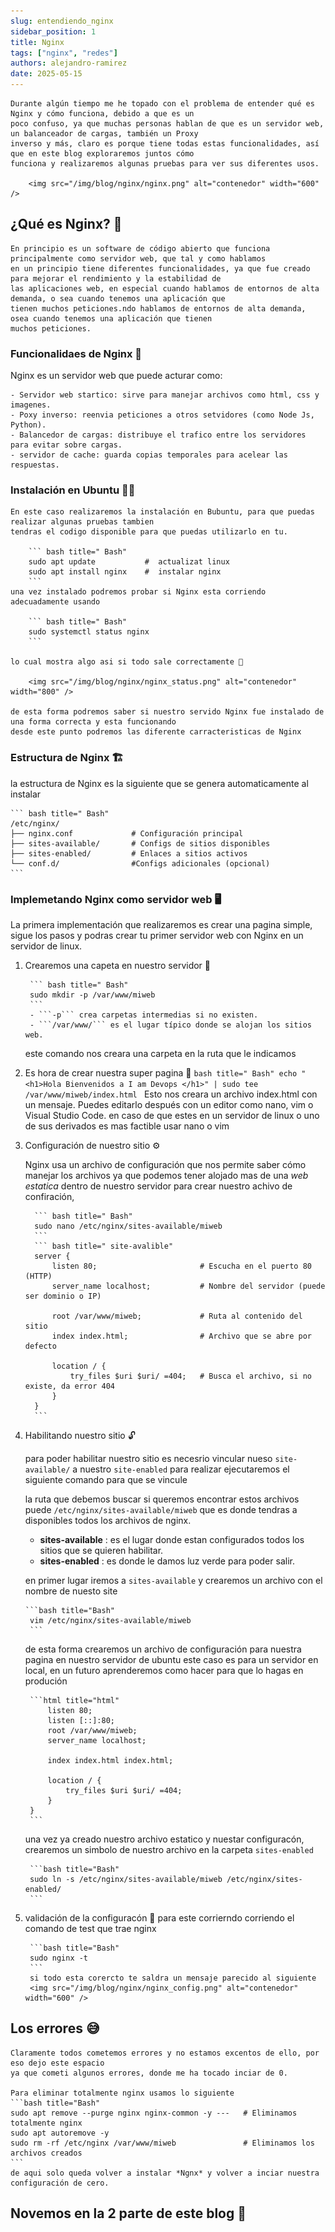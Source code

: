 ```yaml
---
slug: entendiendo_nginx
sidebar_position: 1
title: Nginx
tags: ["nginx", "redes"]
authors: alejandro-ramirez
date: 2025-05-15
---
```


<!-- truncate -->

    Durante algún tiempo me he topado con el problema de entender qué es Nginx y cómo funciona, debido a que es un
    poco confuso, ya que muchas personas hablan de que es un servidor web, un balanceador de cargas, también un Proxy
    inverso y más, claro es porque tiene todas estas funcionalidades, así que en este blog exploraremos juntos cómo
    funciona y realizaremos algunas pruebas para ver sus diferentes usos.

        <img src="/img/blog/nginx/nginx.png" alt="contenedor" width="600" />

## ¿Qué es Nginx? 🫣

    En principio es un software de código abierto que funciona principalmente como servidor web, que tal y como hablamos
    en un principio tiene diferentes funcionalidades, ya que fue creado para mejorar el rendimiento y la estabilidad de
    las aplicaciones web, en especial cuando hablamos de entornos de alta demanda, o sea cuando tenemos una aplicación que
    tienen muchos peticiones.ndo hablamos de entornos de alta demanda, osea cuando tenemos una aplicación que tienen
    muchos peticiones.

### Funcionalidaes de Nginx 🧰

Nginx es un servidor web que puede acturar como:

    - Servidor web startico: sirve para manejar archivos como html, css y imagenes.
    - Poxy inverso: reenvia peticiones a otros setvidores (como Node Js, Python).
    - Balancedor de cargas: distribuye el trafico entre los servidores para evitar sobre cargas.
    - servidor de cache: guarda copias temporales para acelear las respuestas.

### Instalación en Ubuntu 👨‍💻

    En este caso realizaremos la instalación en Bubuntu, para que puedas realizar algunas pruebas tambien
    tendras el codigo disponible para que puedas utilizarlo en tu.

        ``` bash title=" Bash"
        sudo apt update           #  actualizat linux
        sudo apt install nginx    #  instalar nginx
        ```
    una vez instalado podremos probar si Nginx esta corriendo adecuadamente usando

        ``` bash title=" Bash"
        sudo systemctl status nginx
        ```

    lo cual mostra algo asi si todo sale correctamente 🥳

        <img src="/img/blog/nginx/nginx_status.png" alt="contenedor" width="800" />

    de esta forma podremos saber si nuestro servido Nginx fue instalado de una forma correcta y esta funcionando
    desde este punto podremos las diferente carracteristicas de Nginx

### Estructura de Nginx 🏗️

la estructura de Nginx es la siguiente que se genera automaticamente al instalar

    ``` bash title=" Bash"
    /etc/nginx/
    ├── nginx.conf             # Configuración principal
    ├── sites-available/       # Configs de sitios disponibles
    ├── sites-enabled/         # Enlaces a sitios activos
    └── conf.d/                #Configs adicionales (opcional)
    ```

### Implemetando Nginx como servidor web 🖥️

La primera implementación que realizaremos es crear una pagina simple, sigue los pasos y podras crear
tu primer servidor web con Nginx en un servidor de linux.

1. Crearemos una capeta en nuestro servidor 📂

        ``` bash title=" Bash"
        sudo mkdir -p /var/www/miweb
        ```
        - ```-p``` crea carpetas intermedias si no existen.
        - ```/var/www/``` es el lugar típico donde se alojan los sitios web.

    este comando nos creara una carpeta en la ruta que le indicamos

2. Es hora de crear nuestra super pagina 🔨
    `bash title=" Bash"
    echo "<h1>Hola Bienvenidos a I am Devops </h1>" | sudo tee /var/www/miweb/index.html
   `
    Esto nos creara un archivo index.html con un mensaje.
    Puedes editarlo después con un editor como nano, vim o Visual Studio Code.
    en caso de que estes en un servidor de linux o uno de sus derivados es mas factible usar nano o vim

3. Configuración de nuestro sitio ⚙️

    Nginx usa un archivo de configuración que nos permite saber cómo manejar los archivos
    ya que podemos tener alojado mas de una _web estatica_ dentro de nuestro servidor para crear nuestro achivo de confiración,

         ``` bash title=" Bash"
         sudo nano /etc/nginx/sites-available/miweb
         ```
         ``` bash title=" site-avalible"
         server {
             listen 80;                       # Escucha en el puerto 80 (HTTP)
             server_name localhost;           # Nombre del servidor (puede ser dominio o IP)

             root /var/www/miweb;             # Ruta al contenido del sitio
             index index.html;                # Archivo que se abre por defecto

             location / {
                 try_files $uri $uri/ =404;   # Busca el archivo, si no existe, da error 404
             }
         }
         ```

4. Habilitando nuestro sitio 🔓

    para poder habilitar nuestro sitio es necesrio vincular nueso `site-available/` a nuestro `site-enabled`
    para realizar ejecutaremos el siguiente comando para que se vincule

    la ruta que debemos buscar si queremos encontrar estos archivos puede `/etc/nginx/sites-available/miweb` que es donde
    tendras a disponibles todos los archivos de nginx.

    - **sites-available** : es el lugar donde estan configurados todos los sitios que se quieren habilitar.
    - **sites-enabled** : es donde le damos luz verde para poder salir.

    en primer lugar iremos a `sites-available` y crearemos un archivo con el nombre de nuesto site

       ```bash title="Bash"
        vim /etc/nginx/sites-available/miweb
        ```

    de esta forma crearemos un archivo de configuración para nuestra pagina en nuestro servidor de ubuntu
    este caso es para un servidor en local, en un futuro aprenderemos como hacer para que lo hagas en produción

        ```html title="html"
            listen 80;
            listen [::]:80;
            root /var/www/miweb;
            server_name localhost;
            
            index index.html index.html;

            location / {
                try_files $uri $uri/ =404;
            }
        }
        ```

    una vez ya creado nuestro archivo estatico y nuestar configuracón, crearemos un simbolo de nuestro archivo en la
    carpeta `sites-enabled`

        ```bash title="Bash"
        sudo ln -s /etc/nginx/sites-available/miweb /etc/nginx/sites-enabled/
        ```

5. validación de la configuracón 🥳
   para este corrierndo corriendo el comando de test que trae nginx

        ```bash title="Bash"
        sudo nginx -t
        ```
        si todo esta corercto te saldra un mensaje parecido al siguiente
        <img src="/img/blog/nginx/nginx_config.png" alt="contenedor" width="600" />

## Los errores 😅

    Claramente todos cometemos errores y no estamos excentos de ello, por eso dejo este espacio
    ya que cometi algunos errores, donde me ha tocado inciar de 0.

    Para eliminar totalmente nginx usamos lo siguiente
    ```bash title="Bash"
    sudo apt remove --purge nginx nginx-common -y ---   # Eliminamos totalmente nginx
    sudo apt autoremove -y
    sudo rm -rf /etc/nginx /var/www/miweb               # Eliminamos los archivos creados
    ```
    de aqui solo queda volver a instalar *Ngnx* y volver a inciar nuestra configuración de cero.

## Novemos en la 2 parte de este blog 🧐
